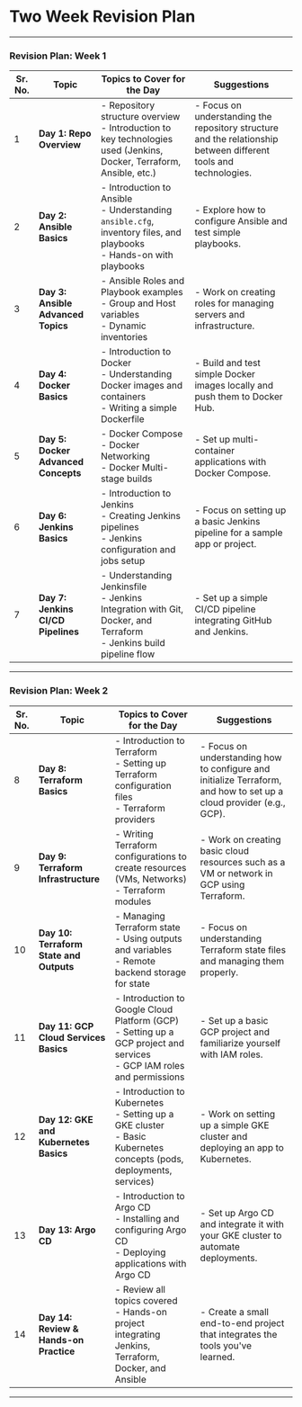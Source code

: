 # Two Week Revision Plan

---

### **Revision Plan: Week 1**

| **Sr. No.** | **Topic**                                    | **Topics to Cover for the Day**                                                                                      | **Suggestions**                                                                                                      |
|-------------|----------------------------------------------|------------------------------------------------------------------------------------------------------------------------|----------------------------------------------------------------------------------------------------------------------|
| 1           | **Day 1: Repo Overview**                     | - Repository structure overview<br> - Introduction to key technologies used (Jenkins, Docker, Terraform, Ansible, etc.)  | - Focus on understanding the repository structure and the relationship between different tools and technologies.    |
| 2           | **Day 2: Ansible Basics**                    | - Introduction to Ansible<br> - Understanding `ansible.cfg`, inventory files, and playbooks<br> - Hands-on with playbooks | - Explore how to configure Ansible and test simple playbooks.                                                         |
| 3           | **Day 3: Ansible Advanced Topics**           | - Ansible Roles and Playbook examples<br> - Group and Host variables<br> - Dynamic inventories                        | - Work on creating roles for managing servers and infrastructure.                                                     |
| 4           | **Day 4: Docker Basics**                     | - Introduction to Docker<br> - Understanding Docker images and containers<br> - Writing a simple Dockerfile            | - Build and test simple Docker images locally and push them to Docker Hub.                                             |
| 5           | **Day 5: Docker Advanced Concepts**          | - Docker Compose<br> - Docker Networking<br> - Docker Multi-stage builds                                                | - Set up multi-container applications with Docker Compose.                                                           |
| 6           | **Day 6: Jenkins Basics**                    | - Introduction to Jenkins<br> - Creating Jenkins pipelines<br> - Jenkins configuration and jobs setup                  | - Focus on setting up a basic Jenkins pipeline for a sample app or project.                                           |
| 7           | **Day 7: Jenkins CI/CD Pipelines**           | - Understanding Jenkinsfile<br> - Jenkins Integration with Git, Docker, and Terraform<br> - Jenkins build pipeline flow | - Set up a simple CI/CD pipeline integrating GitHub and Jenkins.                                                      |

---

### **Revision Plan: Week 2**

| **Sr. No.** | **Topic**                                    | **Topics to Cover for the Day**                                                                                      | **Suggestions**                                                                                                      |
|-------------|----------------------------------------------|------------------------------------------------------------------------------------------------------------------------|----------------------------------------------------------------------------------------------------------------------|
| 8           | **Day 8: Terraform Basics**                  | - Introduction to Terraform<br> - Setting up Terraform configuration files<br> - Terraform providers                   | - Focus on understanding how to configure and initialize Terraform, and how to set up a cloud provider (e.g., GCP). |
| 9           | **Day 9: Terraform Infrastructure**          | - Writing Terraform configurations to create resources (VMs, Networks)<br> - Terraform modules                         | - Work on creating basic cloud resources such as a VM or network in GCP using Terraform.                            |
| 10          | **Day 10: Terraform State and Outputs**      | - Managing Terraform state<br> - Using outputs and variables<br> - Remote backend storage for state                    | - Focus on understanding Terraform state files and managing them properly.                                           |
| 11          | **Day 11: GCP Cloud Services Basics**        | - Introduction to Google Cloud Platform (GCP)<br> - Setting up a GCP project and services<br> - GCP IAM roles and permissions | - Set up a basic GCP project and familiarize yourself with IAM roles.                                               |
| 12          | **Day 12: GKE and Kubernetes Basics**        | - Introduction to Kubernetes<br> - Setting up a GKE cluster<br> - Basic Kubernetes concepts (pods, deployments, services) | - Work on setting up a simple GKE cluster and deploying an app to Kubernetes.                                        |
| 13          | **Day 13: Argo CD**                          | - Introduction to Argo CD<br> - Installing and configuring Argo CD<br> - Deploying applications with Argo CD           | - Set up Argo CD and integrate it with your GKE cluster to automate deployments.                                    |
| 14          | **Day 14: Review & Hands-on Practice**       | - Review all topics covered<br> - Hands-on project integrating Jenkins, Terraform, Docker, and Ansible                 | - Create a small end-to-end project that integrates the tools you've learned.                                       |

---
